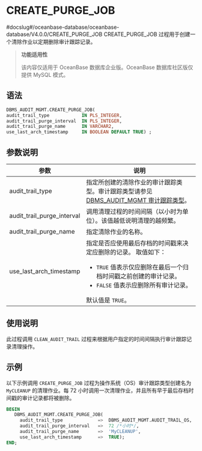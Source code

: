 # CREATE_PURGE_JOB 

#docslug#/oceanbase-database/oceanbase-database/V4.0.0/CREATE_PURGE_JOB
CREATE_PURGE_JOB 过程用于创建一个清除作业以定期删除审计跟踪记录。

>**功能适用性**
>
>该内容仅适用于 OceanBase 数据库企业版。OceanBase 数据库社区版仅提供 MySQL 模式。

## 语法 

```sql
DBMS_AUDIT_MGMT.CREATE_PURGE_JOB(
audit_trail_type            IN PLS_INTEGER,
audit_trail_purge_interval  IN PLS_INTEGER,
audit_trail_purge_name      IN VARCHAR2,
use_last_arch_timestamp     IN BOOLEAN DEFAULT TRUE) ;
```



## 参数说明 


|             参数           |           说明           |
|----------------------------|--------------------------|
| audit_trail_type           | 指定所创建的清除作业的审计跟踪类型。审计跟踪类型请参见 [DBMS_AUDIT_MGMT 审计跟踪类型](../2.DBMS_AUDIT_MGMT/1.dbms_audit_mgmt-overview.md)。     |
| audit_trail_purge_interval | 调用清理过程的时间间隔（以小时为单位）。该值越低说明清理的越频繁。    |
| audit_trail_purge_name     | 指定清除作业的名称。    |
| use_last_arch_timestamp    | 指定是否应使用最后存档的时间戳来决定应删除的记录。 取值如下： <ul><li> `TRUE` 值表示仅应删除在最后一个归档时间戳之前创建的审计记录。   </li><li> `FALSE` 值表示应删除所有审计记录。</li></ul>    默认值是 `TRUE`。 |



## 使用说明 

此过程调用 `CLEAN_AUDIT_TRAIL` 过程来根据用户指定的时间间隔执行审计跟踪记录清理操作。

## 示例 

以下示例调用 `CREATE_PURGE_JOB` 过程为操作系统（OS）审计跟踪类型创建名为 `MyCLEANUP` 的清理作业。每 72 小时调用一次清理作业，并且所有早于最后存档时间戳的审计记录都将被删除。

```sql
BEGIN
   DBMS_AUDIT_MGMT.CREATE_PURGE_JOB(
     audit_trail_type             =>  DBMS_AUDIT_MGMT.AUDIT_TRAIL_OS,
     audit_trail_purge_interval   =>  72 /*小时*/,  
     audit_trail_purge_name       =>  'MyCLEANUP',
     use_last_arch_timestamp      =>  TRUE);
END;
```


